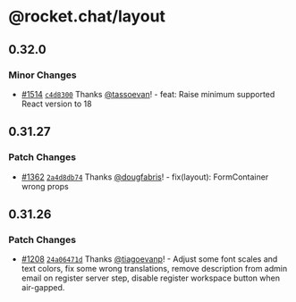 # @rocket.chat/layout

## 0.32.0

### Minor Changes

- [#1514](https://github.com/RocketChat/fuselage/pull/1514) [`c4d8300`](https://github.com/RocketChat/fuselage/commit/c4d8300a651a25b92450b8830c5028b4fcf8f4a1) Thanks [@tassoevan](https://github.com/tassoevan)! - feat: Raise minimum supported React version to 18

## 0.31.27

### Patch Changes

- [#1362](https://github.com/RocketChat/fuselage/pull/1362) [`2a4d8db74`](https://github.com/RocketChat/fuselage/commit/2a4d8db743fd2233bfe9f897ffe308955f56c24b) Thanks [@dougfabris](https://github.com/dougfabris)! - fix(layout): FormContainer wrong props

## 0.31.26

### Patch Changes

- [#1208](https://github.com/RocketChat/fuselage/pull/1208) [`24a06471d`](https://github.com/RocketChat/fuselage/commit/24a06471d4fd3c48b4e9611b6d663218934d1416) Thanks [@tiagoevanp](https://github.com/tiagoevanp)! - Adjust some font scales and text colors, fix some wrong translations, remove description from admin email on register server step, disable register workspace button when air-gapped.
